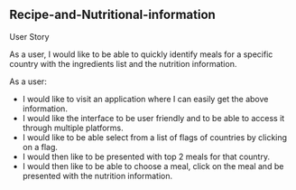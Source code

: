 ## Recipe-and-Nutritional-information

User Story

As a user, I would like to be able to quickly identify meals for a specific country with the ingredients list and the nutrition information.

As a user:
 
- I would like to visit an application where I can easily get the above information. 
- I would like the interface to be user friendly and to be able to access it through multiple platforms. 
- I would like to be able select from a list of flags of countries by clicking on a flag.
- I would then like to be presented with top 2 meals for that country. 
- I would then like to be able to choose a meal, click on the meal and be presented with the nutrition information.
